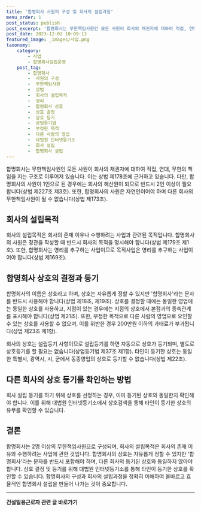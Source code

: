 ```yaml
---
title: '합명회사 사원의 구성 및 회사의 설립과정'
menu_order: 1
post_status: publish
post_excerpt: '합명회사는 무한책임사원인 모든 사원이 회사의 채권자에 대하여 직접, 연대, 무한의 책임을 지는 구조로 이루어져 있습니다. 이는 상법 제178조에 근거하고 있습니다. 다만, 합명회사의 사원이 1인으로 된 경우에는 회사의 해산원이 되므로 반드시 2인 이상이 필요합니다 상법 제227조 제3호 . 또한, 합명회사의 사원은 자연인이어야 하며 다른 회사의 무한책임사원이 될 수 없습니다 상법 제173조 .'
post_date: 2023-12-02 10:09:13
featured_image: _images/사업.png
taxonomy:
    category:
        - 사업
        - 합명회사설립운영
    post_tag:
        - 합명회사
        -  사원의 구성
        -  무한책임사원
        -  상법
        -  회사의 설립목적
        -  영리
        -  합명회사 상호
        -  상호 결정
        -  상호 등기
        -  상업등기법
        -  부정한 목적
        -  다른 사람의 영업
        -  대법원 인터넷등기소
        -  회사 설립
        -  합명회사 설립
---
```



합명회사는 무한책임사원인 모든 사원이 회사의 채권자에 대하여 직접, 연대, 무한의 책임을 지는 구조로 이루어져 있습니다. 이는 상법 제178조에 근거하고 있습니다. 다만, 합명회사의 사원이 1인으로 된 경우에는 회사의 해산원이 되므로 반드시 2인 이상이 필요합니다(상법 제227조 제3호). 또한, 합명회사의 사원은 자연인이어야 하며 다른 회사의 무한책임사원이 될 수 없습니다(상법 제173조).

## 회사의 설립목적

회사의 설립목적은 회사의 존재 이유나 수행하려는 사업과 관련된 목적입니다. 합명회사의 사원은 정관을 작성할 때 반드시 회사의 목적을 명시해야 합니다(상법 제179조 제1호). 또한, 합명회사는 영리를 추구하는 사업이므로 목적사업은 영리를 추구하는 사업이어야 합니다(상법 제169조).

## 합명회사 상호의 결정과 등기

합명회사의 이름은 상호라고 하며, 상호는 자유롭게 정할 수 있지만 '합명회사'라는 문자를 반드시 사용해야 합니다(상법 제18조, 제19조). 상호를 결정할 때에는 동일한 영업에는 동일한 상호를 사용하고, 지점이 있는 경우에는 지점의 상호에서 본점과의 종속관계를 표시해야 합니다(상법 제21조). 또한, 부정한 목적으로 다른 사람의 영업으로 오인할 수 있는 상호를 사용할 수 없으며, 이를 위반한 경우 200만원 이하의 과태료가 부과됩니다(상법 제23조 제1항).

회사의 상호는 설립등기 사항이므로 설립등기를 하면 자동으로 상호가 등기되며, 별도로 상호등기를 할 필요는 없습니다(상업등기법 제37조 제1항). 타인이 등기한 상호는 동일한 특별시, 광역시, 시, 군에서 동종영업의 상호로 등기할 수 없습니다(상법 제22조).

## 다른 회사의 상호 등기를 확인하는 방법

회사 설립 등기를 하기 위해 상호를 선정하는 경우, 이미 등기된 상호와 동일한지 확인해야 합니다. 이를 위해 대법원 인터넷등기소에서 상호검색을 통해 타인이 등기한 상호의 유무를 확인할 수 있습니다.

## 결론


합명회사는 2명 이상의 무한책임사원으로 구성되며, 회사의 설립목적은 회사의 존재 이유와 수행하려는 사업에 관한 것입니다. 합명회사의 상호는 자유롭게 정할 수 있지만 '합명회사'라는 문자를 반드시 포함해야 하며, 다른 회사의 등기된 상호와 동일하지 않아야 합니다. 상호 결정 및 등기를 위해 대법원 인터넷등기소를 통해 타인이 등기한 상호를 확인할 수 있습니다. 합명회사의 구성과 회사의 설립과정을 정확히 이해하여 올바르고 효율적인 합명회사 설립을 만들어 나가는 것이 중요합니다.
<!-- wp:separator -->
<hr class="wp-block-separator has-alpha-channel-opacity"/>
<!-- /wp:separator -->

<!-- wp:group {"backgroundColor":"base","layout":{"type":"constrained"}} -->
<div class="wp-block-group has-base-background-color has-background"><!-- wp:paragraph {"align":"center","fontSize":"medium"} -->
<p class="has-text-align-center has-large-font-size"><strong>건설일용근로자 관련 글 바로가기</strong></p>
<!-- /wp:paragraph -->


<!-- wp:latest-posts
{"categories":[{"id":9606,"count":19,"description":"","link":"https://uknowlaw.com/category/%ea%b1%b4%ec%84%a4%ec%9d%bc%ec%9a%a9%ea%b7%bc%eb%a1%9c%ec%9e%90/","name":"건설일용근로자","slug":"건설일용근로자","taxonomy":"category","parent":0,"meta":[],"_links":{"self":[{"href":"https://uknowlaw.com/wp-json/wp/v2/categories/9606"}],"collection":[{"href":"https://uknowlaw.com/wp-json/wp/v2/categories"}],"about":[{"href":"https://uknowlaw.com/wp-json/wp/v2/taxonomies/category"}],"wp:post_type":[{"href":"https://uknowlaw.com/wp-json/wp/v2/posts?categories=9606"}],"curies":[{"name":"wp","href":"https://api.w.org/{rel}","templated":true}]}}],"postsToShow":100,"excerptLength":28,"postLayout":"grid","columns":2,"featuredImageAlign":"left","featuredImageSizeSlug":"large","fontSize":"small"} /--></div>
<!-- /wp:group -->